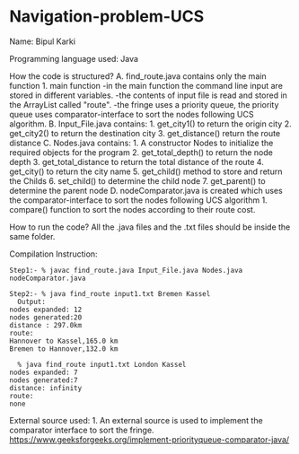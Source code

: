 # Navigation-problem-UCS
Name: Bipul Karki

Programming language used: Java

How the code is structured?
    A. find_route.java contains only the main function 
	1. main function
       	 -in the main function the command line input are stored in different variables.
         -the contents of input file is read and stored in the ArrayList called "route".
         -the fringe uses a priority queue, the priority queue uses comparator-interface to sort the nodes following UCS algorithm.
    B. Input_File.java contains:
	1. get_city1() to return the origin city
	2. get_city2() to return the destination city
	3. get_distance() return the route distance
    C. Nodes.java contains:
	1. A constructor Nodes to initialize the required objects for the program
	2. get_total_depth() to return the node depth
	3. get_total_distance to return the total distance of the route
	4. get_city() to return the city name
	5. get_child() method to store and return the Childs 
	6. set_child() to determine the child node
	7. get_parent() to determine the parent node
    D. nodeComparator.java is created which uses the comparator-interface to sort the nodes following UCS algorithm
	1. compare() function to sort the nodes according to their route cost. 
	
        
How to run the code?
  All the .java files and the .txt files should be inside the same folder.
  
  Compilation Instruction:

    Step1:- % javac find_route.java Input_File.java Nodes.java nodeComparator.java

    Step2:- % java find_route input1.txt Bremen Kassel
      Output:
	nodes expanded: 12
	nodes generated:20
	distance : 297.0km
	route:
	Hannover to Kassel,165.0 km
	Bremen to Hannover,132.0 km

      % java find_route input1.txt London Kassel
	nodes expanded: 7
	nodes generated:7
	distance: infinity
	route:
	none

External source used:
	1. An external source is used to implement the comparator interface to sort the fringe. https://www.geeksforgeeks.org/implement-priorityqueue-comparator-java/
